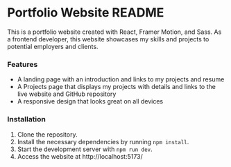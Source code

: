 # Portfolio Website README

This is a portfolio website created with React, Framer Motion, and Sass. As a frontend developer, this website showcases my skills and projects to potential employers and clients.
### Features

+ A landing page with an introduction and links to my projects and resume
+ A Projects page that displays my projects with details and links to the live website and GitHub repository
+ A responsive design that looks great on all devices

### Installation

1. Clone the repository.
2. Install the necessary dependencies by running `npm install`.
3. Start the development server with `npm run dev`.
4. Access the website at http://localhost:5173/
